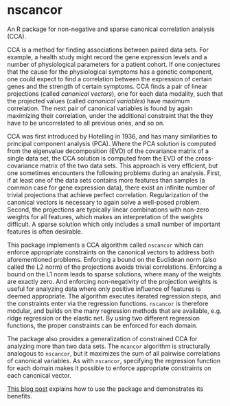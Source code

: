 nscancor
========

An R package for non-negative and sparse canonical correlation
analysis (CCA).

CCA is a method for finding associations between paired data sets.
For example, a health study might record the gene expression levels and a
number of physiological parameters for a patient cohort. If one
conjectures that the cause for the physiological symptoms has a
genetic component, one could expect to find a correlation between the
expression of certain genes and the strength of certain symptoms. CCA
finds a pair of linear projections (called _canonical vectors_), one
for each data modality, such that the projected values (called
_canonical variables_) have maximum correlation. The next pair of
canonical variables is found by again maximizing their correlation,
under the additional constraint that the they have to be uncorrelated
to all previous ones, and so on.

CCA was first introduced by Hotelling in 1936, and has many
similarities to principal component analysis (PCA). Where the PCA
solution is computed from the eigenvalue decomposition (EVD) of the
covariance matrix of a single data set, the CCA solution is computed
from the EVD of the cross-covariance matrix of the two data sets. This
approach is very efficient, but one sometimes encounters the following
problems during an analysis. First, if at least one of the data sets
contains more features than samples (a common case for gene expression
data), there exist an infinite number of trivial projections that
achieve perfect correlation. Regularization of the canonical vectors
is necessary to again solve a well-posed problem.  Second, the
projections are typically linear combinations with non-zero weights
for all features, which makes an interpretation of the weights
difficult. A sparse solution which only includes a small number of
important features is often desirable.

This package implements a CCA algorithm called `nscancor` which can
enforce appropriate constraints on the canonical vectors to address
both aforementioned problems. Enforcing a bound on the Euclidean norm
(also called the L2 norm) of the projections avoids trivial
correlations. Enforcing a bound on the L1 norm leads to sparse
solutions, where many of the weights are exactly zero. And enforcing
non-negativity of the projection weights is useful for analyzing data
where only positive influence of features is deemed appropriate. The
algorithm executes iterated regression steps, and the constraints
enter via the regression functions. `nscancor` is therefore modular,
and builds on the many regression methods that are
available, e.g. ridge regression or the elastic net. By using two
different regression functions, the proper constraints can be enforced
for each domain.

The package also provides a generalization of constrained CCA for
analyzing more than two data sets. The `mcancor` algorithm is
structurally analogous to `nscancor`, but it maximizes the sum of all
pairwise correlations of canonical variables. As with `nscancor`,
specifying the regression function for each domain makes it possible
to enforce appropriate constraints on each canonical vector.

[This blog
post](https://sigg-iten.ch/learningbits/2014/01/20/canonical-correlation-analysis-under-constraints/)
explains how to use the package and demonstrates its benefits.
